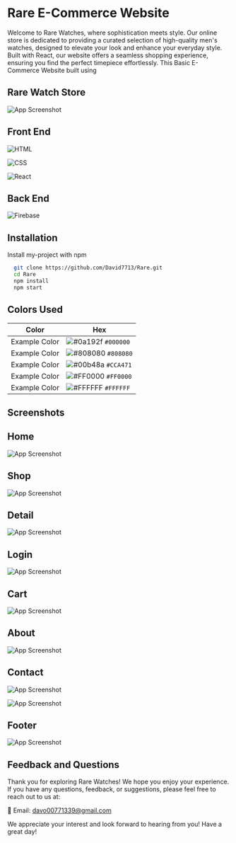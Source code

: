 
# Rare E-Commerce Website

Welcome to Rare Watches, where sophistication meets style. Our online store is dedicated to providing a curated selection of high-quality men's watches, designed to elevate your look and enhance your everyday style. Built with React, our website offers a seamless shopping experience, ensuring you find the perfect timepiece effortlessly.
This Basic E-Commerce Website built using

  ## Rare Watch Store
![App Screenshot](https://github.com/David7713/Rare/blob/main/Screenshots/Main.png?raw=true)



## Front End



![HTML](https://img.shields.io/badge/-HTML-orange?logo=html5&logoColor=white)

![CSS](https://img.shields.io/badge/-CSS-blue?logo=css3&logoColor=white)

![React](https://img.shields.io/badge/-React-blue?logo=react&logoColor=white)

## Back End

![Firebase](https://img.shields.io/badge/-Firebase-orange?logo=firebase&logoColor=white)

## Installation

Install my-project with npm

```bash
  git clone https://github.com/David7713/Rare.git
  cd Rare
  npm install
  npm start

```
    
## Colors Used

| Color         | Hex                                                                |
| ------------- | ------------------------------------------------------------------ |
| Example Color | ![#0a192f](https://via.placeholder.com/10/000000?text=+) `#000000` |
| Example Color | ![#808080](https://via.placeholder.com/10/808080?text=+) `#808080` |
| Example Color | ![#00b48a](https://via.placeholder.com/10/CCA471?text=+) `#CCA471` |
| Example Color | ![#FF0000](https://via.placeholder.com/10/FF0000?text=+) `#FF0000` |
| Example Color | ![#FFFFFF](https://via.placeholder.com/10/FFFFFF?text=+) `#FFFFFF` |


## Screenshots
   ## Home
![App Screenshot](https://github.com/David7713/Rare/blob/main/Screenshots/Home.png?raw=true)

   ## Shop
![App Screenshot](https://github.com/David7713/Rare/blob/main/Screenshots/Shop.png?raw=true)

   ## Detail
![App Screenshot](https://github.com/David7713/Rare/blob/main/Screenshots/Detail.png?raw=true)

   ## Login
![App Screenshot](https://github.com/David7713/Rare/blob/main/Screenshots/Login.png?raw=true)

   ## Cart
![App Screenshot](https://github.com/David7713/Rare/blob/main/Screenshots/Cart.png?raw=true)

   ## About
![App Screenshot](https://github.com/David7713/Rare/blob/main/Screenshots/About.png?raw=true)

   ## Contact
![App Screenshot](https://github.com/David7713/Rare/blob/main/Screenshots/Contact1.png?raw=true)

![App Screenshot](https://github.com/David7713/Rare/blob/main/Screenshots/Contact2.png?raw=true)

   ## Footer
![App Screenshot](https://github.com/David7713/Rare/blob/main/Screenshots/Footer.png?raw=true)





## Feedback and Questions
Thank you for exploring Rare Watches! We hope you enjoy your experience. If you have any questions, feedback, or suggestions, please feel free to reach out to us at:

📧 Email: davo00771339@gmail.com

We appreciate your interest and look forward to hearing from you! Have a great day!

